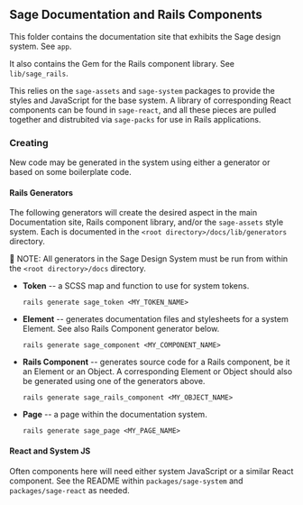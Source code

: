 ## Sage Documentation and Rails Components

This folder contains the documentation site that exhibits the Sage design system. See `app`.

It also contains the Gem for the Rails component library. See `lib/sage_rails`.

This relies on the `sage-assets` and `sage-system` packages to provide the styles and JavaScript for the base system. A library of corresponding React components can be found in `sage-react`, and all these pieces are pulled together and distrubited via `sage-packs` for use in Rails applications.

### Creating

New code may be generated in the system using either a generator or based on some boilerplate code.

#### Rails Generators

The following generators will create the desired aspect in the main Documentation site, Rails component library, and/or the `sage-assets` style system. Each is documented in the `<root directory>/docs/lib/generators` directory.

📝 NOTE: All generators in the Sage Design System must be run from within the `<root directory>/docs` directory.

- **Token** -- a SCSS map and function to use for system tokens.
  ```
  rails generate sage_token <MY_TOKEN_NAME>
  ```

- **Element** -- generates documentation files and stylesheets for a system Element. See also Rails Component generator below.
  ```
  rails generate sage_component <MY_COMPONENT_NAME>
  ```

- **Rails Component** -- generates source code for a Rails component, be it an Element or an Object. A corresponding Element or Object should also be generated using one of the generators above.
  ```
  rails generate sage_rails_component <MY_OBJECT_NAME>
  ```

- **Page** -- a page within the documentation system.
  ```
  rails generate sage_page <MY_PAGE_NAME>
  ```

#### React and System JS

Often components here will need either system JavaScript or a similar React component. See the README within `packages/sage-system` and `packages/sage-react` as needed.

